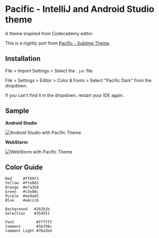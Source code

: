 Pacific - IntelliJ and Android Studio theme
========

A theme inspired from Codecademy editor.

This is a nightly port from [Pacific - Sublime Theme](https://github.com/hrsetyono/theme_pacific).

Installation
----------------

File > Import Settings > Select the `.jar` file

File > Settings > Editor > Color & Fonts > Select "Pacific Dark" from the dropdown.

If you can't find it in the dropdown, restart your IDE again.

Sample
----------------

**Android Studio**

![Android Studio with Pacific Theme](http://cdn.setyono.net/pacific/intel-android-xml.jpg)

**WebStorm**

![WebStorm with Pacific Theme](http://cdn.setyono.net/pacific/intel-webstorm.jpg)

Color Guide
----------------

    Red     #ff8973
    Yellow  #ffe083
    Orange  #e7a358
    Green   #c5e88c
    Purple  #ae9ad3
    Blue    #a4cccb

    Background   #2b2b2b
    Selection    #354551
    
    Font          #ffffff
    Comment       #5b798c
    Comment Light #7ba3bd
